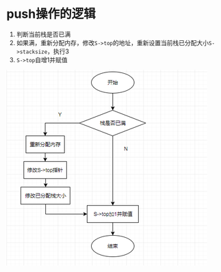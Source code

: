 # push操作的逻辑

1. 判断当前栈是否已满
2. 如果满，重新分配内存，修改`S->top`的地址，重新设置当前栈已分配大小`S->stacksize`，执行3
3. `S->top`自增1并赋值

![](./images/顺序结构push的操作流程.png)